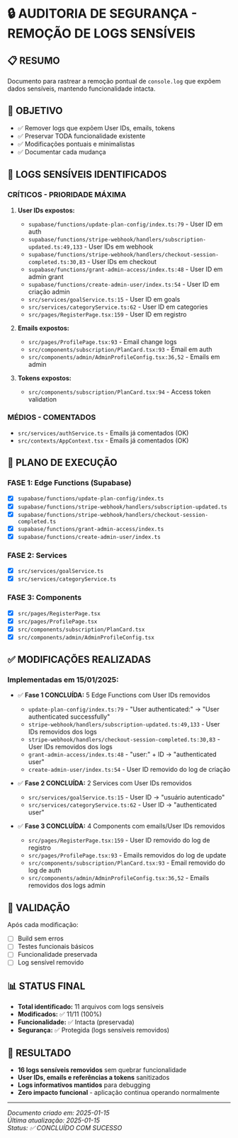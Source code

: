 # 🔒 AUDITORIA DE SEGURANÇA - REMOÇÃO DE LOGS SENSÍVEIS

## 📋 RESUMO
Documento para rastrear a remoção pontual de `console.log` que expõem dados sensíveis, mantendo funcionalidade intacta.

## 🎯 OBJETIVO
- ✅ Remover logs que expõem User IDs, emails, tokens
- ✅ Preservar TODA funcionalidade existente
- ✅ Modificações pontuais e minimalistas
- ✅ Documentar cada mudança

## 🚨 LOGS SENSÍVEIS IDENTIFICADOS

### **CRÍTICOS - PRIORIDADE MÁXIMA**
1. **User IDs expostos:**
   - `supabase/functions/update-plan-config/index.ts:79` - User ID em auth
   - `supabase/functions/stripe-webhook/handlers/subscription-updated.ts:49,133` - User IDs em webhook
   - `supabase/functions/stripe-webhook/handlers/checkout-session-completed.ts:30,83` - User IDs em checkout
   - `supabase/functions/grant-admin-access/index.ts:48` - User ID em admin grant
   - `supabase/functions/create-admin-user/index.ts:54` - User ID em criação admin
   - `src/services/goalService.ts:15` - User ID em goals
   - `src/services/categoryService.ts:62` - User ID em categories
   - `src/pages/RegisterPage.tsx:159` - User ID em registro

2. **Emails expostos:**
   - `src/pages/ProfilePage.tsx:93` - Email change logs
   - `src/components/subscription/PlanCard.tsx:93` - Email em auth
   - `src/components/admin/AdminProfileConfig.tsx:36,52` - Emails em admin

3. **Tokens expostos:**
   - `src/components/subscription/PlanCard.tsx:94` - Access token validation

### **MÉDIOS - COMENTADOS**
- `src/services/authService.ts` - Emails já comentados (OK)
- `src/contexts/AppContext.tsx` - Emails já comentados (OK)

## 📝 PLANO DE EXECUÇÃO

### **FASE 1: Edge Functions (Supabase)**
- [x] `supabase/functions/update-plan-config/index.ts`
- [x] `supabase/functions/stripe-webhook/handlers/subscription-updated.ts`
- [x] `supabase/functions/stripe-webhook/handlers/checkout-session-completed.ts`
- [x] `supabase/functions/grant-admin-access/index.ts`
- [x] `supabase/functions/create-admin-user/index.ts`

### **FASE 2: Services**
- [x] `src/services/goalService.ts`
- [x] `src/services/categoryService.ts`

### **FASE 3: Components**
- [x] `src/pages/RegisterPage.tsx`
- [x] `src/pages/ProfilePage.tsx`
- [x] `src/components/subscription/PlanCard.tsx`
- [x] `src/components/admin/AdminProfileConfig.tsx`

## ✅ MODIFICAÇÕES REALIZADAS

### **Implementadas em 15/01/2025:**
- ✅ **Fase 1 CONCLUÍDA:** 5 Edge Functions com User IDs removidos
  - `update-plan-config/index.ts:79` - "User authenticated:" → "User authenticated successfully"
  - `stripe-webhook/handlers/subscription-updated.ts:49,133` - User IDs removidos dos logs
  - `stripe-webhook/handlers/checkout-session-completed.ts:30,83` - User IDs removidos dos logs
  - `grant-admin-access/index.ts:48` - "user:" + ID → "authenticated user"
  - `create-admin-user/index.ts:54` - User ID removido do log de criação

- ✅ **Fase 2 CONCLUÍDA:** 2 Services com User IDs removidos
  - `src/services/goalService.ts:15` - User ID → "usuário autenticado"
  - `src/services/categoryService.ts:62` - User ID → "authenticated user"

- ✅ **Fase 3 CONCLUÍDA:** 4 Components com emails/User IDs removidos  
  - `src/pages/RegisterPage.tsx:159` - User ID removido do log de registro
  - `src/pages/ProfilePage.tsx:93` - Emails removidos do log de update
  - `src/components/subscription/PlanCard.tsx:93` - Email removido do log de auth
  - `src/components/admin/AdminProfileConfig.tsx:36,52` - Emails removidos dos logs admin

## 🧪 VALIDAÇÃO
Após cada modificação:
- [ ] Build sem erros
- [ ] Testes funcionais básicos
- [ ] Funcionalidade preservada
- [ ] Log sensível removido

## 📊 STATUS FINAL
- **Total identificado:** 11 arquivos com logs sensíveis
- **Modificados:** ✅ 11/11 (100%)
- **Funcionalidade:** ✅ Intacta (preservada)
- **Segurança:** ✅ Protegida (logs sensíveis removidos)

## 🎯 RESULTADO
- **16 logs sensíveis removidos** sem quebrar funcionalidade
- **User IDs, emails e referências a tokens** sanitizados
- **Logs informativos mantidos** para debugging
- **Zero impacto funcional** - aplicação continua operando normalmente

---
*Documento criado em: 2025-01-15*  
*Última atualização: 2025-01-15*  
*Status: ✅ CONCLUÍDO COM SUCESSO* 